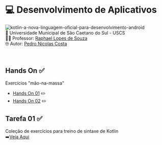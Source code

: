 # 💻 Desenvolvimento de Aplicativos <br>
![kotlin-a-nova-linguagem-oficial-para-desenvolvimento-android](https://github.com/user-attachments/assets/9453ee80-f2a7-4121-be92-ac640f3694a2)<br>
🏫 Universidade Municipal de São Caetano do Sul - USCS<br>
👨‍🏫 Professor: <a href="https://github.com/RaphaelSouza">Raphael Lopes de Souza</a><br>
🤓 Autor: <a href="https://github.com/pedronicolascosta">Pedro Nicolas Costa</a><br>
<br><br>
## Hands On ✅
Exercícios "mão-na-massa"
- [Hands On 01](Hands%20On%2001) ✏️
- [Hands On 02](Hands%20On%2002) ✏️
## Tarefa 01 ✅<br>
Coleção de exercícios para treino de sintaxe de Kotlin<br>
➡️[Veja Aqui](Tarefa%2001)
